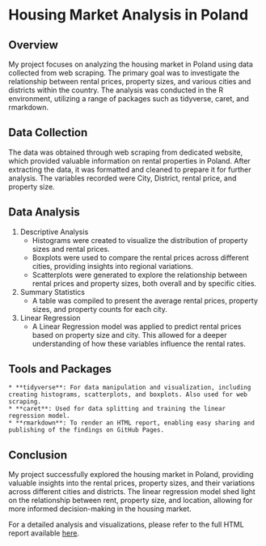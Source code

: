 # Housing Market Analysis in Poland

## Overview
My project focuses on analyzing the housing market in Poland using data collected from web scraping. The primary goal was to investigate the relationship between rental prices, property sizes, and various cities and districts within the country. The analysis was conducted in the R environment, utilizing a range of packages such as tidyverse, caret, and rmarkdown.

## Data Collection
The data was obtained through web scraping from dedicated website, which provided valuable information on rental properties in Poland. After extracting the data, it was formatted and cleaned to prepare it for further analysis. The variables recorded were City, District, rental price, and property size.

## Data Analysis
1. Descriptive Analysis
    * Histograms were created to visualize the distribution of property sizes and rental prices.
    * Boxplots were used to compare the rental prices across different cities, providing insights into regional variations.
    * Scatterplots were generated to explore the relationship between rental prices and property sizes, both overall and by specific cities.
2. Summary Statistics
    * A table was compiled to present the average rental prices, property sizes, and property counts for each city.
3. Linear Regression
    * A Linear Regression model was applied to predict rental prices based on property size and city. This allowed for a deeper understanding of how these variables influence the rental rates.

## Tools and Packages
    * **tidyverse**: For data manipulation and visualization, including creating histograms, scatterplots, and boxplots. Also used for web scraping.
    * **caret**: Used for data splitting and training the linear regression model.
    * **rmarkdown**: To render an HTML report, enabling easy sharing and publishing of the findings on GitHub Pages.

## Conclusion
My project successfully explored the housing market in Poland, providing valuable insights into the rental prices, property sizes, and their variations across different cities and districts. The linear regression model shed light on the relationship between rent, property size, and location, allowing for more informed decision-making in the housing market.

For a detailed analysis and visualizations, please refer to the full HTML report available [here](https://dabowski.github.io/housing_analysis).
